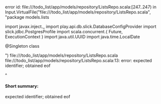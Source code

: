 error id: file://<WORKSPACE>/todo_list/app/models/repository/ListsRepo.scala:[247..247) in Input.VirtualFile("file://<WORKSPACE>/todo_list/app/models/repository/ListsRepo.scala", "package models.lists

import javax.inject._
import play.api.db.slick.DatabaseConfigProvider
import slick.jdbc.PostgresProfile
import scala.concurrent.{ Future, ExecutionContext }
import java.util.UUID
import java.time.LocalDate

@Singleton
class

")
file://<WORKSPACE>/todo_list/app/models/repository/ListsRepo.scala
file://<WORKSPACE>/todo_list/app/models/repository/ListsRepo.scala:13: error: expected identifier; obtained eof

^
#### Short summary: 

expected identifier; obtained eof